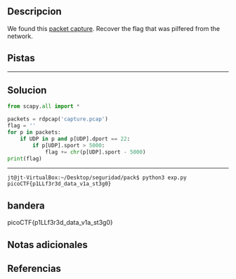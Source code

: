 ## Descripcion
We found this [packet capture](https://jupiter.challenges.picoctf.org/static/b506393b6f9d53b94011df000c534759/capture.pcap). Recover the flag that was pilfered from the network.

## Pistas 
****** 
## Solucion
```python
from scapy.all import *

packets = rdpcap('capture.pcap')
flag = ''
for p in packets:
	if UDP in p and p[UDP].dport == 22:
		if p[UDP].sport > 5000:
			flag += chr(p[UDP].sport - 5000)
print(flag)
```
---
```
jt@jt-VirtualBox:~/Desktop/seguridad/pack$ python3 exp.py 
picoCTF{p1LLf3r3d_data_v1a_st3g0}
```
## bandera
picoCTF{p1LLf3r3d_data_v1a_st3g0}

## Notas adicionales 

## Referencias